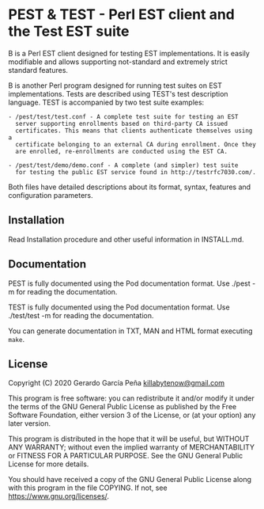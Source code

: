 PEST & TEST - Perl EST client and the Test EST suite
====================================================

B<PEST> is a Perl EST client designed for testing EST implementations. It is
easily modifiable and allows supporting not-standard and extremely strict
standard features.

B<TEST> is another Perl program designed for running test suites on EST
implementations. Tests are described using TEST's test description language.
TEST is accompanied by two test suite examples:

	- /pest/test/test.conf - A complete test suite for testing an EST
	  server supporting enrollments based on third-party CA issued
	  certificates. This means that clients authenticate themselves using a
	  certificate belonging to an external CA during enrollment. Once they
	  are enrolled, re-enrollments are conducted using the EST CA.

	- /pest/test/demo/demo.conf - A complete (and simpler) test suite
	  for testing the public EST service found in http://testrfc7030.com/.

Both files have detailed descriptions about its format, syntax, features and
configuration parameters.


Installation
------------

Read Installation procedure and other useful information in INSTALL.md.


Documentation
-------------

PEST is fully documented using the Pod documentation format.
Use ./pest -m for reading the documentation.

TEST is fully documented using the Pod documentation format.
Use ./test/test -m for reading the documentation.

You can generate documentation in TXT, MAN and HTML format executing `make`.


License
-------

Copyright (C) 2020 Gerardo García Peña <killabytenow@gmail.com>

This program is free software: you can redistribute it and/or modify
it under the terms of the GNU General Public License as published by
the Free Software Foundation, either version 3 of the License, or
(at your option) any later version.

This program is distributed in the hope that it will be useful,
but WITHOUT ANY WARRANTY; without even the implied warranty of
MERCHANTABILITY or FITNESS FOR A PARTICULAR PURPOSE.  See the
GNU General Public License for more details.

You should have received a copy of the GNU General Public License
along with this program in the file COPYING.
If not, see <https://www.gnu.org/licenses/>.

